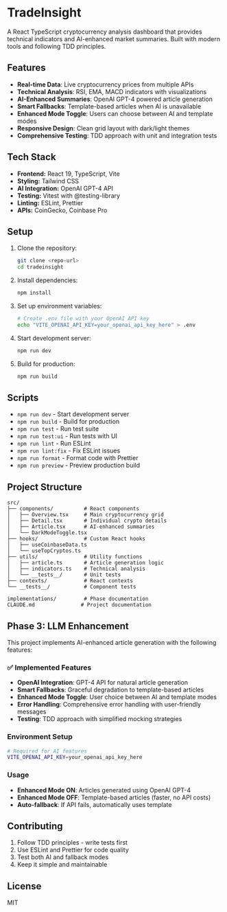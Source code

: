 # TradeInsight

A React TypeScript cryptocurrency analysis dashboard that provides technical indicators and AI-enhanced market summaries. Built with modern tools and following TDD principles.

## Features

- **Real-time Data**: Live cryptocurrency prices from multiple APIs
- **Technical Analysis**: RSI, EMA, MACD indicators with visualizations
- **AI-Enhanced Summaries**: OpenAI GPT-4 powered article generation
- **Smart Fallbacks**: Template-based articles when AI is unavailable
- **Enhanced Mode Toggle**: Users can choose between AI and template modes
- **Responsive Design**: Clean grid layout with dark/light themes
- **Comprehensive Testing**: TDD approach with unit and integration tests

## Tech Stack

- **Frontend:** React 19, TypeScript, Vite
- **Styling:** Tailwind CSS
- **AI Integration:** OpenAI GPT-4 API
- **Testing:** Vitest with @testing-library
- **Linting:** ESLint, Prettier
- **APIs:** CoinGecko, Coinbase Pro

## Setup

1. Clone the repository:

   ```bash
   git clone <repo-url>
   cd tradeinsight
   ```

2. Install dependencies:

   ```bash
   npm install
   ```

3. Set up environment variables:
   ```bash
   # Create .env file with your OpenAI API key
   echo "VITE_OPENAI_API_KEY=your_openai_api_key_here" > .env
   ```

4. Start development server:

   ```bash
   npm run dev
   ```

5. Build for production:
   ```bash
   npm run build
   ```

## Scripts

- `npm run dev` - Start development server
- `npm run build` - Build for production
- `npm run test` - Run test suite
- `npm run test:ui` - Run tests with UI
- `npm run lint` - Run ESLint
- `npm run lint:fix` - Fix ESLint issues
- `npm run format` - Format code with Prettier
- `npm run preview` - Preview production build

## Project Structure

```
src/
├── components/          # React components
│   ├── Overview.tsx     # Main cryptocurrency grid
│   ├── Detail.tsx       # Individual crypto details
│   ├── Article.tsx      # AI-enhanced summaries
│   └── DarkModeToggle.tsx
├── hooks/               # Custom React hooks
│   ├── useCoinbaseData.ts
│   └── useTopCryptos.ts
├── utils/               # Utility functions
│   ├── article.ts       # Article generation logic
│   ├── indicators.ts    # Technical analysis
│   └── __tests__/       # Unit tests
├── contexts/            # React contexts
└── __tests__/           # Component tests

implementations/         # Phase documentation
CLAUDE.md               # Project documentation
```

## Phase 3: LLM Enhancement

This project implements AI-enhanced article generation with the following features:

### ✅ Implemented Features
- **OpenAI Integration**: GPT-4 API for natural article generation
- **Smart Fallbacks**: Graceful degradation to template-based articles
- **Enhanced Mode Toggle**: User choice between AI and template modes
- **Error Handling**: Comprehensive error handling with user-friendly messages
- **Testing**: TDD approach with simplified mocking strategies

### Environment Setup
```bash
# Required for AI features
VITE_OPENAI_API_KEY=your_openai_api_key_here
```

### Usage
- **Enhanced Mode ON**: Articles generated using OpenAI GPT-4
- **Enhanced Mode OFF**: Template-based articles (faster, no API costs)
- **Auto-fallback**: If API fails, automatically uses template

## Contributing

1. Follow TDD principles - write tests first
2. Use ESLint and Prettier for code quality
3. Test both AI and fallback modes
4. Keep it simple and maintainable

## License

MIT

